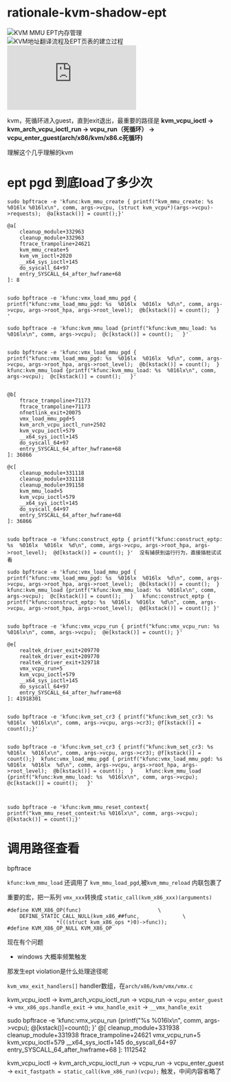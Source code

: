 # rationale-kvm-shadow-ept

![KVM MMU EPT内存管理](https://blog.csdn.net/xelatex_kvm/article/details/17685123)  
![KVM地址翻译流程及EPT页表的建立过程](https://blog.csdn.net/lux_veritas/article/details/9284635)  
![xelatex KVM-KVM相关](https://blog.csdn.net/xelatex_kvm/category_1823953.html)


kvm，死循环进入guest，直到exit退出，最重要的路径是 **kvm_vcpu_ioctl -> kvm_arch_vcpu_ioctl_run -> vcpu_run（死循环） -> vcpu_enter_guest(arch/x86/kvm/x86.c死循环)**

理解这个几乎理解的kvm


# ept pgd 到底load了多少次

```
sudo bpftrace -e 'kfunc:kvm_mmu_create { printf("kvm_mmu_create: %s  %016lx %016lx\n", comm, args->vcpu, (struct kvm_vcpu*)(args->vcpu)->requests);  @a[kstack()] = count();}'

@a[
    cleanup_module+332963
    cleanup_module+332963
    ftrace_trampoline+24621
    kvm_mmu_create+5
    kvm_vm_ioctl+2020
    __x64_sys_ioctl+145
    do_syscall_64+97
    entry_SYSCALL_64_after_hwframe+68
]: 8


sudo bpftrace -e 'kfunc:vmx_load_mmu_pgd { printf("kfunc:vmx_load_mmu_pgd: %s  %016lx  %016lx  %d\n", comm, args->vcpu, args->root_hpa, args->root_level);  @b[kstack()] = count();  } '

sudo bpftrace -e 'kfunc:kvm_mmu_load {printf("kfunc:kvm_mmu_load: %s  %016lx\n", comm, args->vcpu);  @c[kstack()] = count();   }'


sudo bpftrace -e 'kfunc:vmx_load_mmu_pgd { printf("kfunc:vmx_load_mmu_pgd: %s  %016lx  %016lx  %d\n", comm, args->vcpu, args->root_hpa, args->root_level);  @b[kstack()] = count();  }    kfunc:kvm_mmu_load {printf("kfunc:kvm_mmu_load: %s  %016lx\n", comm, args->vcpu);  @c[kstack()] = count();   }'


@b[
    ftrace_trampoline+71173
    ftrace_trampoline+71173
    nfnetlink_exit+20075
    vmx_load_mmu_pgd+5
    kvm_arch_vcpu_ioctl_run+2502
    kvm_vcpu_ioctl+579
    __x64_sys_ioctl+145
    do_syscall_64+97
    entry_SYSCALL_64_after_hwframe+68
]: 36866

@c[
    cleanup_module+331118
    cleanup_module+331118
    cleanup_module+391158
    kvm_mmu_load+5
    kvm_vcpu_ioctl+579
    __x64_sys_ioctl+145
    do_syscall_64+97
    entry_SYSCALL_64_after_hwframe+68
]: 36866


sudo bpftrace -e 'kfunc:construct_eptp { printf("kfunc:construct_eptp: %s  %016lx  %016lx  %d\n", comm, args->vcpu, args->root_hpa, args->root_level);  @d[kstack()] = count(); }'  没有捕获到运行行为，直接插桩试试看

sudo bpftrace -e 'kfunc:vmx_load_mmu_pgd { printf("kfunc:vmx_load_mmu_pgd: %s  %016lx  %016lx  %d\n", comm, args->vcpu, args->root_hpa, args->root_level);  @b[kstack()] = count();  }    kfunc:kvm_mmu_load {printf("kfunc:kvm_mmu_load: %s  %016lx\n", comm, args->vcpu);  @c[kstack()] = count();   }   kfunc:construct_eptp { printf("kfunc:construct_eptp: %s  %016lx  %016lx  %d\n", comm, args->vcpu, args->root_hpa, args->root_level);  @d[kstack()] = count(); }'


sudo bpftrace -e 'kfunc:vmx_vcpu_run { printf("kfunc:vmx_vcpu_run: %s  %016lx\n", comm, args->vcpu);  @e[kstack()] = count(); }'

@e[
    realtek_driver_exit+209770
    realtek_driver_exit+209770
    realtek_driver_exit+329718
    vmx_vcpu_run+5
    kvm_vcpu_ioctl+579
    __x64_sys_ioctl+145
    do_syscall_64+97
    entry_SYSCALL_64_after_hwframe+68
]: 41918301


sudo bpftrace -e 'kfunc:kvm_set_cr3 { printf("kfunc:kvm_set_cr3: %s  %016lx  %016lx\n", comm, args->vcpu, args->cr3); @f[kstack()] = count();}'


sudo bpftrace -e 'kfunc:kvm_set_cr3 { printf("kfunc:kvm_set_cr3: %s  %016lx  %016lx\n", comm, args->vcpu, args->cr3); @f[kstack()] = count();}  kfunc:vmx_load_mmu_pgd { printf("kfunc:vmx_load_mmu_pgd: %s  %016lx  %016lx  %d\n", comm, args->vcpu, args->root_hpa, args->root_level);  @b[kstack()] = count();  }    kfunc:kvm_mmu_load {printf("kfunc:kvm_mmu_load: %s  %016lx\n", comm, args->vcpu);  @c[kstack()] = count();   }'



sudo bpftrace -e 'kfunc:kvm_mmu_reset_context{ printf("kvm_mmu_reset_context:%s %016lx\n", comm, args->vcpu); @[kstack()] = count();}'

```



# 调用路径查看
bpftrace 

`kfunc:kvm_mmu_load` 还调用了 `kvm_mmu_load_pgd`,被`kvm_mmu_reload` 内联包裹了


重要的宏，把一系列 `vmx_xxx`转换成 `static_call(kvm_x86_xxx)(arguments)`
```
#define KVM_X86_OP(func)					     \
	DEFINE_STATIC_CALL_NULL(kvm_x86_##func,			     \
				*(((struct kvm_x86_ops *)0)->func));
#define KVM_X86_OP_NULL KVM_X86_OP
```

现在有个问题

- windows 大概率频繁触发

那发生ept violation是什么处理途径呢

`kvm_vmx_exit_handlers[]` handler数组，在`arch/x86/kvm/vmx/vmx.c`

kvm_vcpu_ioctl -> kvm_arch_vcpu_ioctl_run -> vcpu_run ->  `vcpu_enter_guest` -> `vmx_x86_ops.handle_exit` -> `vmx_handle_exit` -> `__vmx_handle_exit`



sudo bpftrace -e 'kfunc:vmx_vcpu_run {printf("%s %016lx\n", comm, args->vcpu); @[kstack()]=count(); }'
@[
    cleanup_module+331938
    cleanup_module+331938
    ftrace_trampoline+24621
    vmx_vcpu_run+5
    kvm_vcpu_ioctl+579
    __x64_sys_ioctl+145
    do_syscall_64+97
    entry_SYSCALL_64_after_hwframe+68
]: 1112542


kvm_vcpu_ioctl -> kvm_arch_vcpu_ioctl_run -> vcpu_run -> vcpu_enter_guest -> `exit_fastpath = static_call(kvm_x86_run)(vcpu);` 触发，中间内容省略了

<!-- kvm_vcpu_ioctl -> vmx_vcpu_run 实际发生的 -->